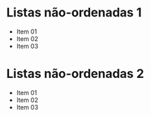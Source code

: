 # Listas não-ordenadas 1

* Item 01
* Item 02
* Item 03

# Listas não-ordenadas 2

- Item 01
- Item 02
- Item 03
